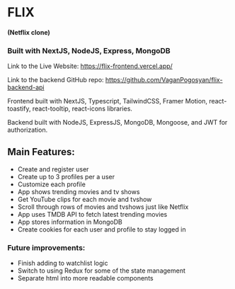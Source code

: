 # FLIX

#### (Netflix clone)

### Built with NextJS, NodeJS, Express, MongoDB

Link to the Live Website: https://flix-frontend.vercel.app/

Link to the backend GitHub repo: https://github.com/VaganPogosyan/flix-backend-api

Frontend built with NextJS, Typescript, TailwindCSS, Framer Motion, react-toastify, react-tooltip, react-icons libraries.

Backend built with NodeJS, ExpressJS, MongoDB, Mongoose, and JWT for authorization.

## Main Features:

- Create and register user
- Create up to 3 profiles per a user
- Customize each profile
- App shows trending movies and tv shows
- Get YouTube clips for each movie and tvshow
- Scroll through rows of movies and tvshows just like Netflix
- App uses TMDB API to fetch latest trending movies
- App stores information in MongoDB
- Create cookies for each user and profile to stay logged in

### Future improvements:

- Finish adding to watchlist logic
- Switch to using Redux for some of the state management
- Separate html into more readable components
